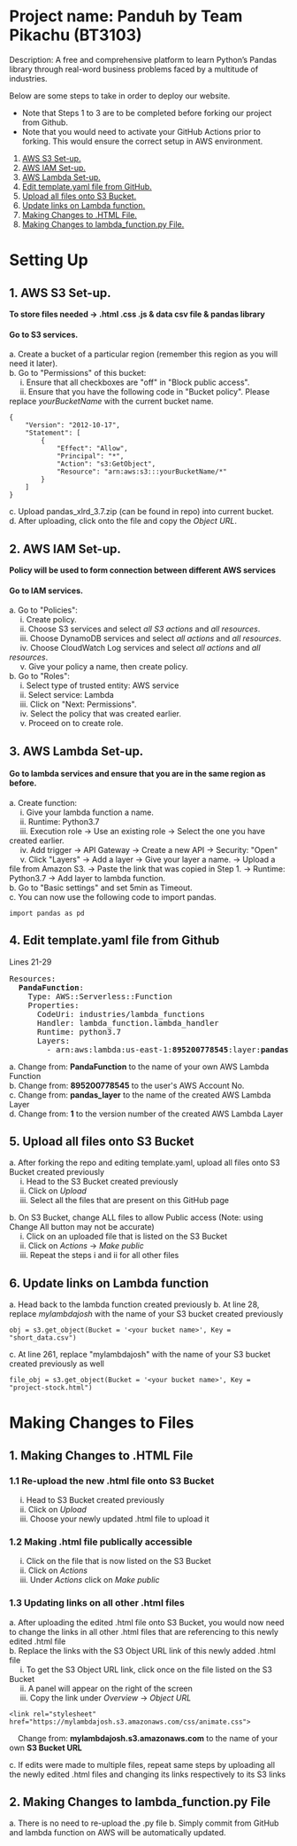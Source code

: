 # Project name: Panduh by Team Pikachu (BT3103)
Description: A free and comprehensive platform to learn Python’s Pandas library through real-word business problems faced by a multitude of industries. 

Below are some steps to take in order to deploy our website. 
- Note that Steps 1 to 3 are to be completed before forking our project from Github.
- Note that you would need to activate your GitHub Actions prior to forking. This would ensure the correct setup in AWS environment. 


1. [ AWS S3 Set-up. ](#s3)
2. [ AWS IAM Set-up. ](#iam)
3. [ AWS Lambda Set-up. ](#lambda)
4. [ Edit template.yaml file from GitHub. ](#yaml) 
5. [Upload all files onto S3 Bucket.](#updateFiles)
6. [Update links on Lambda function.](#updateLinks)
7. [Making Changes to .HTML File.](#changesHTML)
8. [Making Changes to lambda_function.py File.](#changesLambda)

# Setting Up 
<a name="s3"></a>
## 1. AWS S3 Set-up.
**To store files needed -> .html .css .js & data csv file & pandas library** 
#### Go to S3 services.
a. Create a bucket of a particular region (remember this region as you will need it later).</br>
b. Go to "Permissions" of this bucket:</br>
&nbsp;&nbsp;&nbsp;&nbsp; i. Ensure that all checkboxes are "off" in "Block public access". </br>
&nbsp;&nbsp;&nbsp;&nbsp; ii. Ensure that you have the following code in "Bucket policy". Please replace *yourBucketName* with the current bucket name. </br>
```
{
    "Version": "2012-10-17",
    "Statement": [
        {
            "Effect": "Allow",
            "Principal": "*",
            "Action": "s3:GetObject",
            "Resource": "arn:aws:s3:::yourBucketName/*"
        }
    ]
}
```
c. Upload pandas_xlrd_3.7.zip (can be found in repo) into current bucket. </br>
d. After uploading, click onto the file and copy the *Object URL*. </br>

<a name="iam"></a>
## 2. AWS IAM Set-up.
**Policy will be used to form connection between different AWS services**
#### Go to IAM services.
a. Go to "Policies":</br>
&nbsp;&nbsp;&nbsp;&nbsp; i. Create policy. </br>
&nbsp;&nbsp;&nbsp;&nbsp; ii. Choose S3 services and select *all S3 actions* and *all resources*. </br>
&nbsp;&nbsp;&nbsp;&nbsp; iii. Choose DynamoDB services and select *all actions* and *all resources*. </br>
&nbsp;&nbsp;&nbsp;&nbsp; iv. Choose CloudWatch Log services and select *all actions* and *all resources*. </br>
&nbsp;&nbsp;&nbsp;&nbsp; v. Give your policy a name, then create policy. </br>
b. Go to "Roles":</br>
&nbsp;&nbsp;&nbsp;&nbsp; i. Select type of trusted entity: AWS service </br>
&nbsp;&nbsp;&nbsp;&nbsp; ii. Select service: Lambda </br>
&nbsp;&nbsp;&nbsp;&nbsp; iii. Click on "Next: Permissions". </br>
&nbsp;&nbsp;&nbsp;&nbsp; iv. Select the policy that was created earlier. </br>
&nbsp;&nbsp;&nbsp;&nbsp; v. Proceed on to create role. </br>

<a name="lambda"></a>
## 3. AWS Lambda Set-up.
#### Go to lambda services and ensure that you are in the same region as before.
a. Create function:</br>
&nbsp;&nbsp;&nbsp;&nbsp; i. Give your lambda function a name. </br>
&nbsp;&nbsp;&nbsp;&nbsp; ii. Runtime: Python3.7 </br>
&nbsp;&nbsp;&nbsp;&nbsp; iii. Execution role -> Use an existing role -> Select the one you have created earlier. </br>
&nbsp;&nbsp;&nbsp;&nbsp; iv. Add trigger -> API Gateway -> Create a new API -> Security: "Open" </br>
&nbsp;&nbsp;&nbsp;&nbsp; v. Click "Layers" -> Add a layer -> Give your layer a name. -> Upload a file from Amazon S3. -> Paste the link that was copied in Step 1. -> Runtime: Python3.7 -> Add layer to lambda function. </br>
b. Go to "Basic settings" and set 5min as Timeout.</br>
c. You can now use the following code to import pandas. </br>
```
import pandas as pd
```
<a name="yaml"></a>
## 4. Edit template.yaml file from Github
Lines 21-29
<pre>Resources:
  <b>PandaFunction</b>:
    Type: AWS::Serverless::Function
    Properties:
      CodeUri: industries/lambda_functions
      Handler: lambda_function.lambda_handler
      Runtime: python3.7
      Layers: 
        - arn:aws:lambda:us-east-1:<b>895200778545</b>:layer:<b>pandas_layer</b>:<b>1</b>      
</pre>
a. Change from: <b>PandaFunction</b> to the name of your own AWS Lambda Function</br>
b. Change from: <b>895200778545</b> to the user's AWS Account No.</br>
c. Change from: <b>pandas_layer</b> to the name of the created AWS Lambda Layer</br>
d. Change from: <b>1</b> to the version number of the created AWS Lambda Layer</br>

<a name="uploadFiles"></a>
## 5. Upload all files onto S3 Bucket
a. After forking the repo and editing template.yaml, upload all files onto S3 Bucket created previously</br>
&nbsp;&nbsp;&nbsp;&nbsp; i. Head to the S3 Bucket created previously</br>
&nbsp;&nbsp;&nbsp;&nbsp; ii. Click on *Upload*</br>
&nbsp;&nbsp;&nbsp;&nbsp; iii. Select all the files that are present on this GitHub page </br>

b. On S3 Bucket, change ALL files to allow Public access (Note: using Change All button may not be accurate)</br>
&nbsp;&nbsp;&nbsp;&nbsp; i. Click on an uploaded file that is listed on the S3 Bucket </br>
&nbsp;&nbsp;&nbsp;&nbsp; ii. Click on *Actions* -> *Make public* </br>
&nbsp;&nbsp;&nbsp;&nbsp; iii. Repeat the steps i and ii for all other files</br>


<a name="updateLinks"></a>
## 6. Update links on Lambda function 
a. Head back to the lambda function created previously
b. At line 28, replace *mylambdajosh* with the name of your S3 bucket created previously
```
obj = s3.get_object(Bucket = '<your bucket name>', Key = "short_data.csv")
```
c. At line 261, replace "mylambdajosh" with the name of your S3 bucket created previously as well
```
file_obj = s3.get_object(Bucket = '<your bucket name>', Key = "project-stock.html")
```

# Making Changes to Files
<a name="changesHTML"></a>
## 1. Making Changes to .HTML File
### 1.1 Re-upload the new .html file onto S3 Bucket
&nbsp;&nbsp;&nbsp;&nbsp; i. Head to S3 Bucket created previously </br>
&nbsp;&nbsp;&nbsp;&nbsp; ii. Click on *Upload*</br>
&nbsp;&nbsp;&nbsp;&nbsp; iii. Choose your newly updated .html file to upload it</br>

### 1.2 Making .html file publically accessible
&nbsp;&nbsp;&nbsp;&nbsp; i. Click on the file that is now listed on the S3 Bucket </br>
&nbsp;&nbsp;&nbsp;&nbsp; ii. Click on *Actions*</br>
&nbsp;&nbsp;&nbsp;&nbsp; iii. Under *Actions* click on *Make public*</br>

### 1.3 Updating links on all other .html files
a. After uploading the edited .html file onto S3 Bucket, you would now need to change the links in all other .html files that are referencing to this newly edited .html file</br>
b. Replace the links with the S3 Object URL link of this newly added .html file</br>
&nbsp;&nbsp;&nbsp;&nbsp; i. To get the S3 Object URL link, click once on the file listed on the S3 Bucket</br>
&nbsp;&nbsp;&nbsp;&nbsp; ii. A panel will appear on the right of the screen</br>
&nbsp;&nbsp;&nbsp;&nbsp; iii. Copy the link under *Overview* -> *Object URL*</br>
```
<link rel="stylesheet" href="https://mylambdajosh.s3.amazonaws.com/css/animate.css">
```

&nbsp;&nbsp;&nbsp;&nbsp;Change from: <b>mylambdajosh.s3.amazonaws.com</b> to the name of your own <b>S3 Bucket URL</b></br>

c. If edits were made to multiple files, repeat same steps by uploading all the newly edited .html files and changing its links respectively to its S3 links

<a name="changesLambda"></a>
## 2. Making Changes to lambda_function.py File
a. There is no need to re-upload the .py file
b. Simply commit from GitHub and lambda function on AWS will be automatically updated. 
